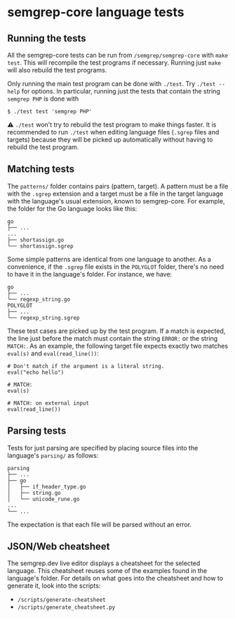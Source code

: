 # semgrep-core language tests

## Running the tests

All the semgrep-core tests can be run from `/semgrep/semgrep-core`
with `make test`. This will recompile the test programs if necessary.
Running just `make` will also rebuild the test programs.

Only running the main test program can be done with `./test`. Try
`./test --help` for options. In particular, running just the tests
that contain the string `semgrep PHP` is done with

```
$ ./test test 'semgrep PHP'
```

⚠️ `./test` won't try to rebuild the test program to make things
faster. It is recommended to run `./test` when editing language files
(`.sgrep` files and targets) because they will be picked up
automatically without having to rebuild the test program.

## Matching tests

The `patterns/` folder contains pairs (pattern, target). A pattern must be a file with
the `.sgrep` extension and a target must be a file in the target
language with the language's usual extension, known to semgrep-core.
For example, the folder for the Go language looks like this:

```
go
├── ...
...
├── shortassign.go
└── shortassign.sgrep
```

Some simple patterns are identical from one language to
another. As a convenience, if the `.sgrep` file exists in the
`POLYGLOT` folder, there's no need to have it in the language's
folder. For instance, we have:

```
go
├── ...
└── regexp_string.go
POLYGLOT
├── ...
└── regexp_string.sgrep
```

These test cases are picked up by the test program. If a match is
expected, the line just before the match must contain the string `ERROR:` or
the string `MATCH:`. As an example, the following target file expects
exactly two matches `eval(s)` and `eval(read_line())`:

```
# Don't match if the argument is a literal string.
eval("echo hello")

# MATCH:
eval(s)

# MATCH: on external input
eval(read_line())
```

## Parsing tests

Tests for just parsing are specified by placing source files into the
language's `parsing/` as follows:

```
parsing
├── ...
├── go
│   ├── if_header_type.go
│   ├── string.go
│   └── unicode_rune.go
...
└── ...
```

The expectation is that each file will be parsed without an error.

## JSON/Web cheatsheet

The semgrep.dev live editor displays a cheatsheet for the selected
language. This cheatsheet reuses some of the examples found in the
language's folder. For details on what goes into the cheatsheet and
how to generate it, look into the scripts:

- `/scripts/generate-cheatsheet`
- `/scripts/generate_cheatsheet.py`
